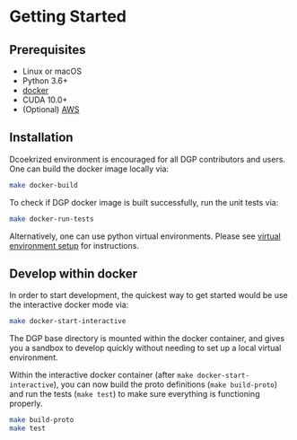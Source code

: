 Getting Started
===============

## Prerequisites

- Linux or macOS
- Python 3.6+
- [docker](https://docs.docker.com/engine/install/)
- CUDA 10.0+
- (Optional) [AWS](AWS.md)

## Installation

Dcoekrized environment is encouraged for all DGP contributors and users. One can build the docker image locally via:

```sh
make docker-build
```

To check if DGP docker image is built successfully, run the unit tests via:

```sh
make docker-run-tests
```

Alternatively, one can use python virtual environments. Please see [virtual environment setup](VIRTUAL_ENV.md) for instructions.


## Develop within docker
In order to start development, the quickest way to get started would
be use the interactive docker mode via:
```sh
make docker-start-interactive
```
The DGP base directory is mounted within the
docker container, and gives you a sandbox to develop quickly without
needing to set up a local virtual environment.

Within the interactive docker container (after `make docker-start-interactive`), you can now build the proto definitions (`make build-proto`) and run the tests (`make test`) to make sure everything is functioning properly.
```sh
make build-proto
make test
```